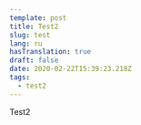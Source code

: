 ```yaml
---
template: post
title: Test2
slug: test
lang: ru
hasTranslation: true
draft: false
date: 2020-02-22T15:39:23.218Z
tags:
  - test2
---
```

Test2
